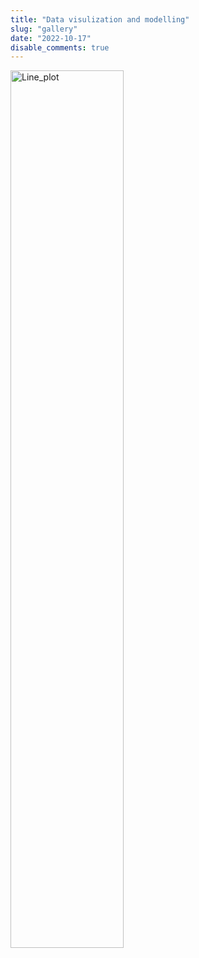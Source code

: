 ```yaml
---
title: "Data visulization and modelling"
slug: "gallery"
date: "2022-10-17"
disable_comments: true
---
```


<img src="/./gallery_files/line_plot.png" alt="Line_plot" width="60%"/>